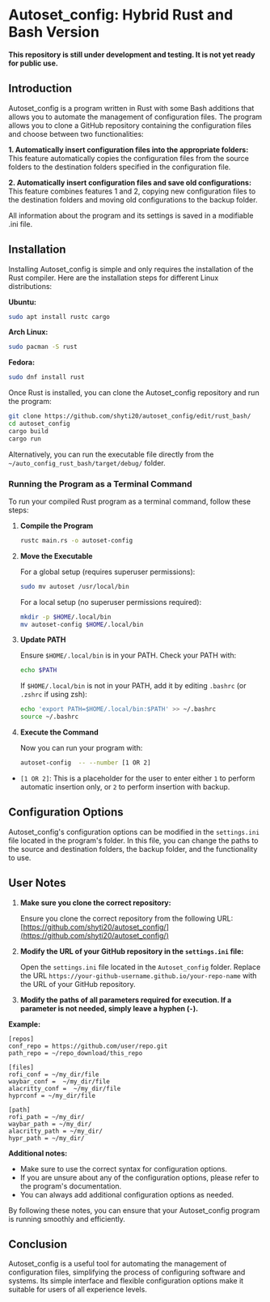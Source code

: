 # Autoset_config: Hybrid Rust and Bash Version

**This repository is still under development and testing. It is not yet ready for public use.**

## Introduction

Autoset_config is a program written in Rust with some Bash additions that allows you to automate the management of configuration files. The program allows you to clone a GitHub repository containing the configuration files and choose between two functionalities:

**1. Automatically insert configuration files into the appropriate folders:** This feature automatically copies the configuration files from the source folders to the destination folders specified in the configuration file.

**2. Automatically insert configuration files and save old configurations:** This feature combines features 1 and 2, copying new configuration files to the destination folders and moving old configurations to the backup folder.

All information about the program and its settings is saved in a modifiable .ini file.

## Installation

Installing Autoset_config is simple and only requires the installation of the Rust compiler. Here are the installation steps for different Linux distributions:

**Ubuntu:**

```bash
sudo apt install rustc cargo
```

**Arch Linux:**

```bash
sudo pacman -S rust
```

**Fedora:**

```bash
sudo dnf install rust
```

Once Rust is installed, you can clone the Autoset_config repository and run the program:

```bash
git clone https://github.com/shyti20/autoset_config/edit/rust_bash/
cd autoset_config
cargo build
cargo run
```

Alternatively, you can run the executable file directly from the `~/auto_config_rust_bash/target/debug/` folder.

### Running the Program as a Terminal Command

To run your compiled Rust program as a terminal command, follow these steps:

1. **Compile the Program**

   ```bash
   rustc main.rs -o autoset-config
   ```

2. **Move the Executable**

   For a global setup (requires superuser permissions):

   ```bash
   sudo mv autoset /usr/local/bin
   ```

   For a local setup (no superuser permissions required):

   ```bash
   mkdir -p $HOME/.local/bin
   mv autoset-config $HOME/.local/bin
   ```

3. **Update PATH**

   Ensure `$HOME/.local/bin` is in your PATH. Check your PATH with:

   ```bash
   echo $PATH
   ```

   If `$HOME/.local/bin` is not in your PATH, add it by editing `.bashrc` (or `.zshrc` if using zsh):

   ```bash
   echo 'export PATH=$HOME/.local/bin:$PATH' >> ~/.bashrc
   source ~/.bashrc
   ```

4. **Execute the Command**

   Now you can run your program with:

   ```bash
   autoset-config  -- --number [1 OR 2]
   ```
* `[1 OR 2]`: This is a placeholder for the user to enter either `1` to perform automatic insertion only, or `2` to perform insertion with backup.
## Configuration Options

Autoset_config's configuration options can be modified in the `settings.ini` file located in the program's folder. In this file, you can change the paths to the source and destination folders, the backup folder, and the functionality to use.

## User Notes

1. **Make sure you clone the correct repository:**

   Ensure you clone the correct repository from the following URL: [https://github.com/shyti20/autoset_config/](https://github.com/shyti20/autoset_config/)

2. **Modify the URL of your GitHub repository in the `settings.ini` file:**

   Open the `settings.ini` file located in the `Autoset_config` folder. Replace the URL `https://your-github-username.github.io/your-repo-name` with the URL of your GitHub repository.

3. **Modify the paths of all parameters required for execution. If a parameter is not needed, simply leave a hyphen (`-`).**

**Example:**

```
[repos]
conf_repo = https://github.com/user/repo.git
path_repo = ~/repo_download/this_repo    

[files]
rofi_conf = ~/my_dir/file                                                                                                  
waybar_conf =  ~/my_dir/file                                
alacritty_conf =  ~/my_dir/file                             
hyprconf = ~/my_dir/file   

[path]            
rofi_path = ~/my_dir/
waybar_path = ~/my_dir/
alacritty_path = ~/my_dir/
hypr_path = ~/my_dir/
```

**Additional notes:**

* Make sure to use the correct syntax for configuration options.
* If you are unsure about any of the configuration options, please refer to the program's documentation.
* You can always add additional configuration options as needed.

By following these notes, you can ensure that your Autoset_config program is running smoothly and efficiently.

## Conclusion

Autoset_config is a useful tool for automating the management of configuration files, simplifying the process of configuring software and systems. Its simple interface and flexible configuration options make it suitable for users of all experience levels.
